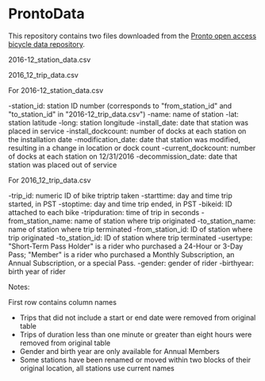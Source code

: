 # ProntoData
This repository contains two files downloaded from the [Pronto open access bicycle data repository](https://www.prontocycleshare.com/data). 

2016-12_station_data.csv

2016_12_trip_data.csv

For 2016-12_station_data.csv

-station_id: station ID number (corresponds to "from_station_id" and "to_station_id" in "2016-12_trip_data.csv")
-name: name of station
-lat: station latitude
-long: station longitude
-install_date: date that station was placed in service
-install_dockcount: number of docks at each station on the installation date
-modification_date: date that station was modified, resulting in a change in location or dock count
-current_dockcount: number of docks at each station on 12/31/2016
-decommission_date: date that station was placed out of service

For 2016_12_trip_data.csv

-trip_id: numeric ID of bike triptrip taken
-starttime: day and time trip started, in PST
-stoptime: day and time trip ended, in PST
-bikeid: ID attached to each bike
-tripduration: time of trip in seconds 
-from_station_name: name of station where trip originated
-to_station_name: name of station where trip terminated 
-from_station_id: ID of station where trip originated
-to_station_id: ID of station where trip terminated
-usertype: "Short-Term Pass Holder" is a rider who purchased a 24-Hour or 3-Day Pass; "Member" is a rider who purchased a Monthly Subscription, an Annual Subscription, or a special Pass.
-gender: gender of rider 
-birthyear: birth year of rider

Notes:

First row contains column names
* Trips that did not include a start or end date were removed from original table
* Trips of duration less than one minute or greater than eight hours were removed from original table
* Gender and birth year are only available for Annual Members
* Some stations have been renamed or moved within two blocks of their original location, all stations use current names
